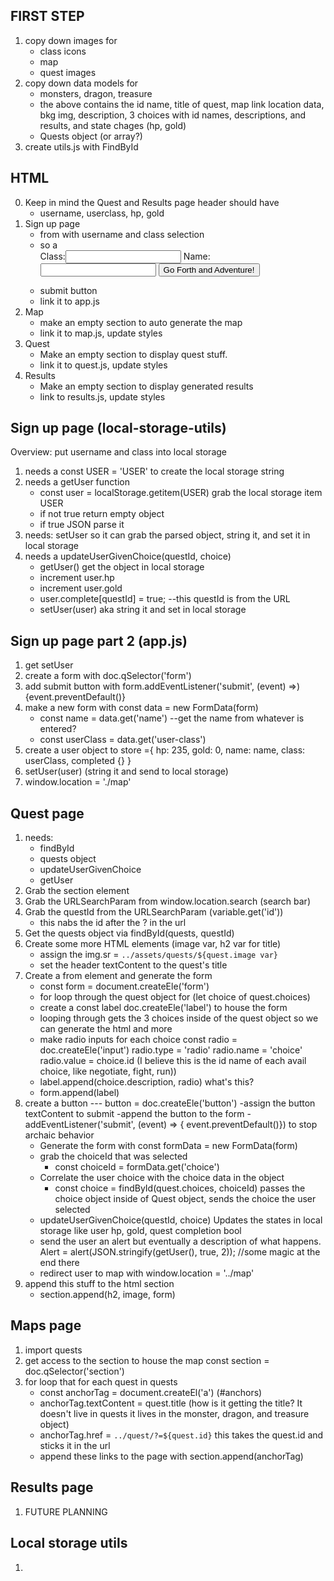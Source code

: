 ## FIRST STEP
1) copy down images for
    - class icons
    - map
    - quest images
2) copy down data models for
    - monsters, dragon, treasure
    - the above contains the id name, title of quest, map link location data, bkg img, description, 3 choices with id names, descriptions, and results, and state chages (hp, gold)
    - Quests object (or array?)
3) create utils.js with FindById

## HTML
0) Keep in mind the Quest and Results page header should have
    - username, userclass, hp, gold
1) Sign up page
    - from with username and class selection
    - so a <form><label>Class:<input name="user-class" /></label>
    <label>Name: <input name="name" /></label>
    <button>Go Forth and Adventure!</button>
    - submit button
    - link it to app.js
2) Map
    - make an empty section to auto generate the map
    - link it to map.js, update styles
3) Quest
    - Make an empty section to display quest stuff. 
    - link it to quest.js, update styles
4) Results
    - Make an empty section to display generated results
    - link to results.js, update styles


## Sign up page (local-storage-utils)
Overview: put username and class into local storage
1) needs a const USER = 'USER' to create the local storage string
2) needs a getUser function
    - const user = localStorage.getitem(USER) grab the local storage item USER
    - if not true return empty object
    - if true JSON parse it
3) needs: setUser so it can grab the parsed object, string it, and set it in local storage
4) needs a updateUserGivenChoice(questId, choice)
    - getUser() get the object in local storage
    - increment user.hp
    - increment user.gold
    - user.complete[questId] = true; --this questId is from the URL
    - setUser(user) aka string it and set in local storage

## Sign up page part 2 (app.js)
1) get setUser
2) create a form with doc.qSelector('form')
3) add submit button with form.addEventListener('submit', (event) =>)
    {event.preventDefault()}
4) make a new form with const data = new FormData(form)
    - const name = data.get('name') --get the name from whatever is entered?
    - const userClass = data.get('user-class')
5) create a user object to store ={
    hp: 235,
    gold: 0,
    name: name,
    class: userClass,
    completed {}
}
6) setUser(user) (string it and send to local storage)
7) window.location = './map'

## Quest page
1) needs:
    - findById
    - quests object
    - updateUserGivenChoice
    - getUser
2) Grab the section element
3) Grab the URLSearchParam from window.location.search (search bar)
4) Grab the questId from the URLSearchParam (variable.get('id'))
    - this nabs the id after the ? in the url
5) Get the quests object via findById(quests, questId)
6) Create some more HTML elements (image var, h2 var for title)
    - assign the img.sr = `../assets/quests/${quest.image var}` 
    - set the header textContent to the quest's title
7) Create a from element and generate the form
    - const form = document.createEle('form')
    - for loop through the quest object for (let choice of quest.choices)
    - create a const label doc.createEle('label') to house the form
    - looping through gets the 3 choices inside of the quest object so we can generate the html and more
    - make radio inputs for each choice
    const radio = doc.createEle('input')
    radio.type = 'radio'
    radio.name = 'choice'
    radio.value = choice.id (I believe this is the id name of each avail choice, like negotiate, fight, run))
    - label.append(choice.description, radio) what's this?
    - form.append(label)
8) create a button --- button = doc.createEle('button')
    -assign the button textContent to submit
    -append the button to the form
    -addEventListener('submit', (event) => { event.preventDefault()}) to stop archaic behavior
    - Generate the form with const formData = new FormData(form)
    - grab the choiceId that was selected 
        - const choiceId = formData.get('choice')
    - Correlate the user choice with the choice data in the object
         - const choice = findById(quest.choices, choiceId) passes the choice object inside of Quest object, sends the choice the user selected
    - updateUserGivenChoice(questId, choice) Updates the states in local storage like user hp, gold, quest completion bool
    - send the user an alert but eventually a description of what happens. Alert = alert(JSON.stringify(getUser(), true, 2)); //some magic at the end there
    - redirect user to map with window.location = '../map'
9) append this stuff to the html section
    - section.append(h2, image, form)

## Maps page
1) import quests
2) get access to the section to house the map const section = doc.qSelector('section')
3) for loop that for each quest in quests
    - const anchorTag = document.createEl('a') (#anchors)
    - anchorTag.textContent = quest.title (how is it getting the title? It doesn't live in quests it lives in the monster, dragon, and treasure object)
    - anchorTag.href = `../quest/?=${quest.id}`  this takes the quest.id and sticks it in the url
    - append these links to the page with section.append(anchorTag)

## Results page
1) FUTURE PLANNING

## Local storage utils
1)